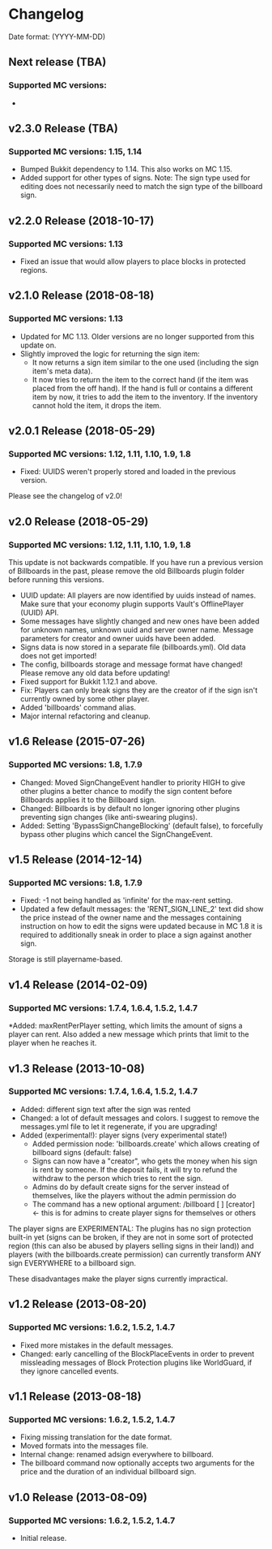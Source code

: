 # Changelog
Date format: (YYYY-MM-DD)  

## Next release (TBA)
### Supported MC versions: 
* 

## v2.3.0 Release (TBA)
### Supported MC versions: 1.15, 1.14

* Bumped Bukkit dependency to 1.14. This also works on MC 1.15.
* Added support for other types of signs. Note: The sign type used for editing does not necessarily need to match the sign type of the billboard sign.

## v2.2.0 Release (2018-10-17)
### Supported MC versions: 1.13

* Fixed an issue that would allow players to place blocks in protected regions.

## v2.1.0 Release (2018-08-18)
### Supported MC versions: 1.13

* Updated for MC 1.13. Older versions are no longer supported from this update on.
* Slightly improved the logic for returning the sign item:
  * It now returns a sign item similar to the one used (including the sign item's meta data).
  * It now tries to return the item to the correct hand (if the item was placed from the off hand). If the hand is full or contains a different item by now, it tries to add the item to the inventory. If the inventory cannot hold the item, it drops the item.

## v2.0.1 Release (2018-05-29)
### Supported MC versions: 1.12, 1.11, 1.10, 1.9, 1.8
* Fixed: UUIDS weren't properly stored and loaded in the previous version.

Please see the changelog of v2.0!

## v2.0 Release (2018-05-29)
### Supported MC versions: 1.12, 1.11, 1.10, 1.9, 1.8
This update is not backwards compatible. If you have run a previous version of Billboards in the past, please remove the old Billboards plugin folder before running this versions.
* UUID update: All players are now identified by uuids instead of names. Make sure that your economy plugin supports Vault's OfflinePlayer (UUID) API.
* Some messages have slightly changed and new ones have been added for unknown names, unknown uuid and server owner name. Message parameters for creator and owner uuids have been added.
* Signs data is now stored in a separate file (billboards.yml). Old data does not get imported!
* The config, billboards storage and message format have changed! Please remove any old data before updating!
* Fixed support for Bukkit 1.12.1 and above.
* Fix: Players can only break signs they are the creator of if the sign isn't currently owned by some other player.
* Added 'billboards' command alias.
* Major internal refactoring and cleanup.

## v1.6 Release (2015-07-26)
### Supported MC versions: 1.8, 1.7.9
* Changed: Moved SignChangeEvent handler to priority HIGH to give other plugins a better chance to modify the sign content before Billboards applies it to the Billboard sign.
* Changed: Billboards is by default no longer ignoring other plugins preventing sign changes (like anti-swearing plugins).
* Added: Setting 'BypassSignChangeBlocking' (default false), to forcefully bypass other plugins which cancel the SignChangeEvent.

## v1.5 Release (2014-12-14)
### Supported MC versions: 1.8, 1.7.9
* Fixed: -1 not being handled as 'infinite' for the max-rent setting.
* Updated a few default messages: the 'RENT_SIGN_LINE_2' text did show the price instead of the owner name and the messages containing instruction on how to edit the signs were updated because in MC 1.8 it is required to additionally sneak in order to place a sign against another sign.

Storage is still playername-based.

## v1.4 Release (2014-02-09)
### Supported MC versions: 1.7.4, 1.6.4, 1.5.2, 1.4.7
*Added: maxRentPerPlayer setting, which limits the amount of signs a player can rent. Also added a new message which prints that limit to the player when he reaches it.

## v1.3 Release (2013-10-08)
### Supported MC versions: 1.7.4, 1.6.4, 1.5.2, 1.4.7
* Added: different sign text after the sign was rented
* Changed: a lot of default messages and colors. I suggest to remove the messages.yml file to let it regenerate, if you are upgrading! 
* Added (experimental!): player signs (very experimental state!)
  * Added permission node: 'billboards.create' which allows creating of billboard signs (default: false)
  * Signs can now have a "creator", who gets the money when his sign is rent by someone. If the deposit fails, it will try to refund the withdraw to the person which tries to rent the sign.
  * Admins do by default create signs for the server instead of themselves, like the players without the admin permission do
  * The command has a new optional argument: /billboard [<price> <duration>] [creator] <- this is for admins to create player signs for themselves or others

The player signs are EXPERIMENTAL: The plugins has no sign protection built-in yet (signs can be broken, if they are not in some sort of protected region (this can also be abused by players selling signs in their land)) and players (with the billboards.create permission) can currently transform ANY sign EVERYWHERE to a billboard sign.

These disadvantages make the player signs currently impractical.

## v1.2 Release (2013-08-20)
### Supported MC versions: 1.6.2, 1.5.2, 1.4.7
* Fixed more mistakes in the default messages.
* Changed: early cancelling of the BlockPlaceEvents in order to prevent missleading messages of Block Protection plugins like WorldGuard, if they ignore cancelled events.

## v1.1 Release (2013-08-18)
### Supported MC versions: 1.6.2, 1.5.2, 1.4.7
* Fixing missing translation for the date format.
* Moved formats into the messages file.
* Internal change: renamed adsign everywhere to billboard.
* The billboard command now optionally accepts two arguments for the price and the duration of an individual billboard sign.

## v1.0 Release (2013-08-09)
### Supported MC versions: 1.6.2, 1.5.2, 1.4.7
* Initial release.
